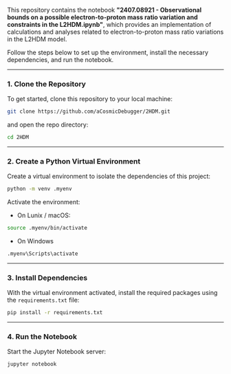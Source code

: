 
This repository contains the notebook **"2407.08921 - Observational bounds on a possible electron-to-proton mass ratio variation and constraints in the L2HDM.ipynb"**, which provides an implementation of calculations and analyses related to electron-to-proton mass ratio variations in the L2HDM model.

Follow the steps below to set up the environment, install the necessary dependencies, and run the notebook.

--- 
### **1. Clone the Repository** 

To get started, clone this repository to your local machine: 
```bash 
git clone https://github.com/aCosmicDebugger/2HDM.git
```

and open the repo directory:
```bash
cd 2HDM
```


---
### **2. Create a Python Virtual Environment**

Create a virtual environment to isolate the dependencies of this project:
```bash
python -m venv .myenv
```
Activate the environment:
 - On Lunix / macOS:

```bash
source .myenv/bin/activate
```

- On Windows
```bash
.myenv\Scripts\activate
```




---
### **3. Install Dependencies**

With the virtual environment activated, install the required packages using the `requirements.txt` file:

```bash
pip install -r requirements.txt
```

---
### **4. Run the Notebook**

Start the Jupyter Notebook server:
```bash
jupyter notebook
```
